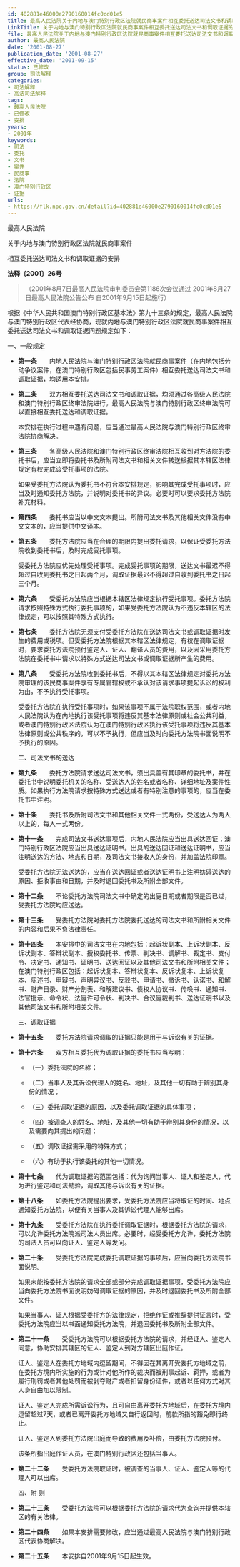 ```yaml
---
id: 402881e46000e2790160014fc0cd01e5
title: 最高人民法院关于内地与澳门特别行政区法院就民商事案件相互委托送达司法文书和调取证据的安排
LinkTitle: 关于内地与澳门特别行政区法院就民商事案件相互委托送达司法文书和调取证据的安排（2001）
file: 最高人民法院关于内地与澳门特别行政区法院就民商事案件相互委托送达司法文书和调取证据的安排_20010827_402881e46000e2790160014fc0cd01e5.docx
author: 最高人民法院
date: '2001-08-27'
publication_date: '2001-08-27'
effective_date: '2001-09-15'
status: 已修改
group: 司法解释
categories:
- 司法解释
- 高法司法解释
tags:
- 最高人民法院
- 已修改
- 安排
years:
- 2001年
keywords:
- 司法
- 委托
- 文书
- 案件
- 民商事
- 法院
- 澳门特别行政区
- 证据
urls:
- https://flk.npc.gov.cn/detail?id=402881e46000e2790160014fc0cd01e5
---
```


最高人民法院

关于内地与澳门特别行政区法院就民商事案件

相互委托送达司法文书和调取证据的安排

**法释〔2001〕26号**

> （2001年8月7日最高人民法院审判委员会第1186次会议通过 2001年8月27日最高人民法院公告公布 自2001年9月15日起施行）

根据《中华人民共和国澳门特别行政区基本法》第九十三条的规定，最高人民法院与澳门特别行政区代表经协商，现就内地与澳门特别行政区法院就民商事案件相互委托送达司法文书和调取证据问题规定如下：

一、一般规定

- **第一条**　　内地人民法院与澳门特别行政区法院就民商事案件（在内地包括劳动争议案件，在澳门特别行政区包括民事劳工案件）相互委托送达司法文书和调取证据，均适用本安排。

- **第二条**　　双方相互委托送达司法文书和调取证据，均须通过各高级人民法院和澳门特别行政区终审法院进行。最高人民法院与澳门特别行政区终审法院可以直接相互委托送达和调取证据。

  本安排在执行过程中遇有问题，应当通过最高人民法院与澳门特别行政区终审法院协商解决。

- **第三条**　　各高级人民法院和澳门特别行政区终审法院相互收到对方法院的委托书后，应当立即将委托书及所附司法文书和相关文件转送根据其本辖区法律规定有权完成该受托事项的法院。

  如果受委托方法院认为委托书不符合本安排规定，影响其完成受托事项时，应当及时通知委托方法院，并说明对委托书的异议。必要时可以要求委托方法院补充材料。

- **第四条**　　委托书应当以中文文本提出。所附司法文书及其他相关文件没有中文文本的，应当提供中文译本。

- **第五条**　　委托方法院应当在合理的期限内提出委托请求，以保证受委托方法院收到委托书后，及时完成受托事项。

  受委托方法院应优先处理受托事项。完成受托事项的期限，送达文书最迟不得超过自收到委托书之日起两个月，调取证据最迟不得超过自收到委托书之日起三个月。

- **第六条**　　受委托方法院应当根据本辖区法律规定执行受托事项。委托方法院请求按照特殊方式执行委托事项的，如果受委托方法院认为不违反本辖区的法律规定，可以按照其特殊方式执行。

- **第七条**　　委托方法院无须支付受委托方法院在送达司法文书或调取证据时发生的费用或税项。但受委托方法院根据其本辖区法律规定，有权在调取证据时，要求委托方法院预付鉴定人、证人、翻译人员的费用，以及因采用委托方法院在委托书中请求以特殊方式送达司法文书或调取证据所产生的费用。

- **第八条**　　受委托方法院收到委托书后，不得以其本辖区法律规定对委托方法院审理的该民商事案件享有专属管辖权或不承认对该请求事项提起诉讼的权利为由，不予执行受托事项。

  受委托方法院在执行受托事项时，如果该事项不属于法院职权范围，或者内地人民法院认为在内地执行该受托事项将违反其基本法律原则或社会公共利益，或者澳门特别行政区法院认为在澳门特别行政区执行该受托事项将违反其基本法律原则或公共秩序的，可以不予执行，但应当及时向委托方法院书面说明不予执行的原因。

  二、司法文书的送达

- **第九条**　　委托方法院请求送达司法文书，须出具盖有其印章的委托书，并在委托书中说明委托机关的名称、受送达人的姓名或者名称、详细地址及案件性质。如果执行方法院请求按特殊方式送达或者有特别注意的事项的，应当在委托书中注明。

- **第十条**　　委托书及所附司法文书和其他相关文件一式两份，受送达人为两人以上的，每人一式两份。

- **第十一条**　　完成司法文书送达事项后，内地人民法院应当出具送达回证；澳门特别行政区法院应当出具送达证明书。出具的送达回证和送达证明书，应当注明送达的方法、地点和日期，及司法文书接收人的身份，并加盖法院印章。

  受委托方法院无法送达的，应当在送达回证或者送达证明书上注明妨碍送达的原因、拒收事由和日期，并及时退回委托书及所附全部文件。

- **第十二条**　　不论委托方法院司法文书中确定的出庭日期或者期限是否已过，受委托方法院均应送达。

- **第十三条**　　受委托方法院对委托方法院委托送达的司法文书和所附相关文件的内容和后果不负法律责任。

- **第十四条**　　本安排中的司法文书在内地包括：起诉状副本、上诉状副本、反诉状副本、答辩状副本、授权委托书、传票、判决书、调解书、裁定书、支付令、决定书、通知书、证明书、送达回证以及其他司法文书和所附相关文件；在澳门特别行政区包括：起诉状复本、答辩状复本、反诉状复本、上诉状复本、陈述书、申辩书、声明异议书、反驳书、申请书、撤诉书、认诺书、和解书、财产目录、财产分割表、和解建议书、债权人协议书、传唤书、通知书、法官批示、命令状、法庭许可令状、判决书、合议庭裁判书、送达证明书以及其他司法文书和所附相关文件。

  三、调取证据

- **第十五条**　　委托方法院请求调取的证据只能是用于与诉讼有关的证据。

- **第十六条**　　双方相互委托代为调取证据的委托书应当写明：

  - （一）委托法院的名称；

  - （二）当事人及其诉讼代理人的姓名、地址，及其他一切有助于辨别其身份的情况；

  - （三）委托调取证据的原因，以及委托调取证据的具体事项；

  - （四）被调查人的姓名、地址，及其他一切有助于辨别其身份的情况，以及需要向其提出的问题；

  - （五）调取证据需采用的特殊方式；

  - （六）有助于执行该委托的其他一切情况。

- **第十七条**　　代为调取证据的范围包括：代为询问当事人、证人和鉴定人，代为进行鉴定和司法勘验，调取其他与诉讼有关的证据。

- **第十八条**　　如委托方法院提出要求，受委托方法院应当将取证的时间、地点通知委托方法院，以便有关当事人及其诉讼代理人能够出席。

- **第十九条**　　受委托方法院在执行委托调取证据时，根据委托方法院的请求，可以允许委托方法院派司法人员出席。必要时，经受委托方允许，委托方法院的司法人员可以向证人、鉴定人等发问。

- **第二十条**　　受委托方法院完成委托调取证据的事项后，应当向委托方法院书面说明。

  如果未能按委托方法院的请求全部或部分完成调取证据事项，受委托方法院应当向委托方法院书面说明妨碍调取证据的原因，并及时退回委托书及所附全部文件。

  如果当事人、证人根据受委托方的法律规定，拒绝作证或推辞提供证言时，受委托方法院应当以书面通知委托方法院，并退回委托书及所附全部文件。

- **第二十一条**　　受委托方法院可以根据委托方法院的请求，并经证人、鉴定人同意，协助安排其辖区的证人、鉴定人到对方辖区出庭作证。

  证人、鉴定人在委托方地域内逗留期间，不得因在其离开受委托方地域之前，在委托方境内所实施的行为或针对他所作的裁决而被刑事起诉、羁押，或者为履行刑罚或者其他处罚而被剥夺财产或者扣留身份证件，或者以任何方式对其人身自由加以限制。

  证人、鉴定人完成所需诉讼行为，且可自由离开委托方地域后，在委托方境内逗留超过7天，或者已离开委托方地域又自行返回时，前款所指的豁免即行终止。

  证人、鉴定人到委托方法院出庭而导致的费用及补偿，由委托方法院预付。

  该条所指出庭作证人员，在澳门特别行政区还包括当事人。

- **第二十二条**　　受委托方法院取证时，被调查的当事人、证人、鉴定人等的代理人可以出席。

  四、附  则

- **第二十三条**　　受委托方法院可以根据委托方法院的请求代为查询并提供本辖区的有关法律。

- **第二十四条**　　如果本安排需要修改，应当通过最高人民法院与澳门特别行政区代表协商解决。

- **第二十五条**　　本安排自2001年9月15日起生效。
